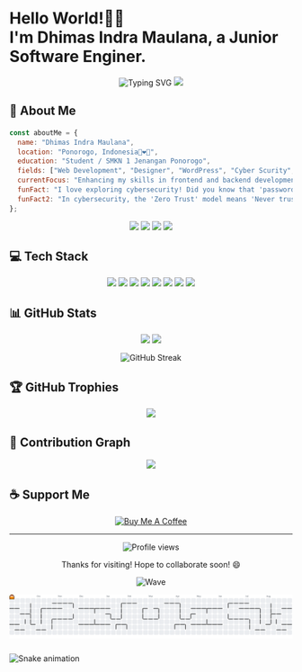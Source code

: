 # Hello World!👋🏻<br> I'm Dhimas Indra Maulana, a Junior Software Enginer.

<div align="center">
  <img src="https://readme-typing-svg.herokuapp.com?font=Fira+Code&size=25&duration=3000&pause=1000&color=1AF761&center=true&vCenter=true&width=435&lines=Full+Stack+Developer;Open+Source+Enthusiast;Problem+Solver;Creative+Thinker" alt="Typing SVG" />

  <img src="https://raw.githubusercontent.com/Username/Username/main/assets/wave.gif" width="70">
</div>

## 📌 About Me

```javascript
const aboutMe = {
  name: "Dhimas Indra Maulana",
  location: "Ponorogo, Indonesia🦚❤️🤍",
  education: "Student / SMKN 1 Jenangan Ponorogo",
  fields: ["Web Development", "Designer", "WordPress", "Cyber Scurity", "UI/UX"],
  currentFocus: "Enhancing my skills in frontend and backend development to build dynamic and responsive web applications.",
  funFact: "I love exploring cybersecurity! Did you know that 'password' and '123456' are still among the most commonly used (and weakest) passwords?",
  funFact2: "In cybersecurity, the 'Zero Trust' model means 'Never trust, always verify'—because even insiders can be threats!"
};
```

<p align="center">
  <a href="https://turbovibe.my.id/"><img src="https://img.shields.io/badge/Website-4285F4?style=for-the-badge&logo=GoogleChrome&logoColor=white"/></a>
  <a href="mailto:dhimasindramaulana@gmail.com"><img src="https://img.shields.io/badge/Email-D14836?style=for-the-badge&logo=gmail&logoColor=white"/></a>
  <a href="https://linkedin.com/in/yourusername"><img src="https://img.shields.io/badge/LinkedIn-0077B5?style=for-the-badge&logo=linkedin&logoColor=white"/></a>
  <a href="https://twitter.com/yourusername"><img src="https://img.shields.io/badge/Twitter-1DA1F2?style=for-the-badge&logo=twitter&logoColor=white"/></a>
</p>

## 💻 Tech Stack

<p align="center">
  <img src="https://img.shields.io/badge/JavaScript-F7DF1E?style=for-the-badge&logo=javascript&logoColor=black" />
  <img src="https://img.shields.io/badge/TypeScript-007ACC?style=for-the-badge&logo=typescript&logoColor=white" />
  <img src="https://img.shields.io/badge/React-20232A?style=for-the-badge&logo=react&logoColor=61DAFB" />
  <img src="https://img.shields.io/badge/Node.js-339933?style=for-the-badge&logo=nodedotjs&logoColor=white" />
  <img src="https://img.shields.io/badge/Express-000000?style=for-the-badge&logo=express&logoColor=white" />
  <img src="https://img.shields.io/badge/MongoDB-4EA94B?style=for-the-badge&logo=mongodb&logoColor=white" />
  <img src="https://img.shields.io/badge/Docker-2CA5E0?style=for-the-badge&logo=docker&logoColor=white" />
  <img src="https://img.shields.io/badge/Git-F05032?style=for-the-badge&logo=git&logoColor=white" />


## 📊 GitHub Stats

<p align="center">
  <img height="180em" src="https://github-readme-stats.vercel.app/api?username=yourusername&show_icons=true&theme=tokyonight&include_all_commits=true&count_private=true"/>
  <img height="180em" src="https://github-readme-stats.vercel.app/api/top-langs/?username=yourusername&layout=compact&langs_count=8&theme=tokyonight"/>
</p>

<p align="center">
  <img src="https://github-readme-streak-stats.herokuapp.com/?user=yourusername&theme=tokyonight" alt="GitHub Streak" />
</p>

## 🏆 GitHub Trophies

<p align="center">
  <img src="https://github-profile-trophy.vercel.app/?username=yourusername&theme=nord&column=7" />
</p>

## 🐍 Contribution Graph

<div align="center">
  <img src="https://github.com/yourusername/yourusername/blob/output/github-contribution-grid-snake.svg" />
</div>

## ☕ Support Me

<p align="center">
  <a href="https://www.buymeacoffee.com/yourusername" target="_blank">
    <img src="https://cdn.buymeacoffee.com/buttons/v2/default-yellow.png" alt="Buy Me A Coffee" height="60px" width="217px" />
  </a>
</p>

---

<div align="center">
  <img src="https://komarev.com/ghpvc/?username=yourusername&style=flat-square&color=blue" alt="Profile views" />
  
  <p>Thanks for visiting! Hope to collaborate soon! 😄</p>
  
  ![Wave](https://raw.githubusercontent.com/Username/Username/main/assets/bottom_wave.svg)
</div>

<picture>
  <source media="(prefers-color-scheme: dark)" srcset="https://raw.githubusercontent.com/YOkSipMksi/YOkSipMksi/output/pacman-contribution-graph-dark.svg">
  <source media="(prefers-color-scheme: light)" srcset="https://raw.githubusercontent.com/YOkSipMksi/YOkSipMksi/output/pacman-contribution-graph.svg">
  <img alt="pacman contribution graph" src="https://raw.githubusercontent.com/YOkSipMksi/YOkSipMksi/output/pacman-contribution-graph.svg">
</picture>

###

<img src="https://raw.githubusercontent.com/YOkSipMksi/YOkSipMksi/output/snake.svg" alt="Snake animation" />

###
